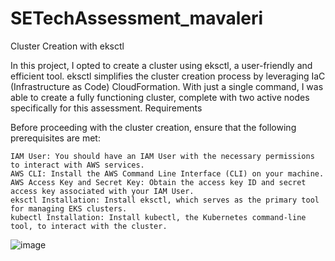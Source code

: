 # SETechAssessment_mavaleri

Cluster Creation with eksctl

In this project, I opted to create a cluster using eksctl, a user-friendly and efficient tool. eksctl simplifies the cluster creation process by leveraging IaC (Infrastructure as Code) CloudFormation. With just a single command, I was able to create a fully functioning cluster, complete with two active nodes specifically for this assessment.
Requirements

Before proceeding with the cluster creation, ensure that the following prerequisites are met:

    IAM User: You should have an IAM User with the necessary permissions to interact with AWS services.
    AWS CLI: Install the AWS Command Line Interface (CLI) on your machine.
    AWS Access Key and Secret Key: Obtain the access key ID and secret access key associated with your IAM User.
    eksctl Installation: Install eksctl, which serves as the primary tool for managing EKS clusters.
    kubectl Installation: Install kubectl, the Kubernetes command-line tool, to interact with the cluster.
    
![image](https://github.com/mavaleri18/SETechAssessment_mavaleri/assets/139200227/e135207a-776a-4ce5-9f14-d26c2ffce522)
